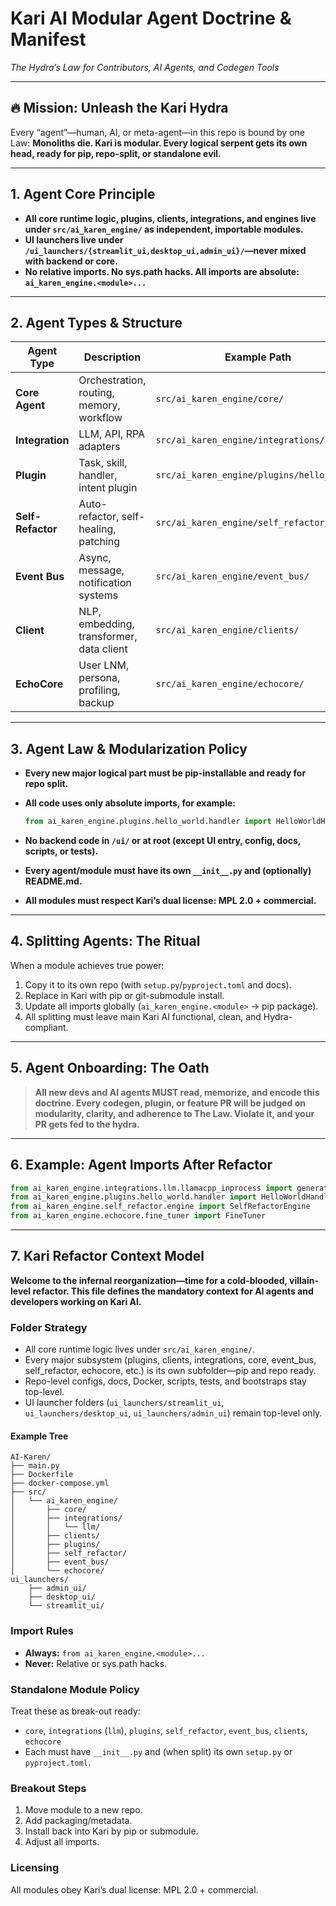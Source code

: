 # **Kari AI Modular Agent Doctrine & Manifest**

*The Hydra’s Law for Contributors, AI Agents, and Codegen Tools*

---

## 🔥 **Mission: Unleash the Kari Hydra**

Every “agent”—human, AI, or meta-agent—in this repo is bound by one Law:
**Monoliths die. Kari is modular. Every logical serpent gets its own head, ready for pip, repo-split, or standalone evil.**

---

## 1. **Agent Core Principle**

* **All core runtime logic, plugins, clients, integrations, and engines live under `src/ai_karen_engine/` as independent, importable modules.**
* **UI launchers live under `/ui_launchers/{streamlit_ui,desktop_ui,admin_ui}/`—never mixed with backend or core.**
* **No relative imports. No sys.path hacks. All imports are absolute: `ai_karen_engine.<module>...`**

---

## 2. **Agent Types & Structure**

| Agent Type        | Description                              | Example Path                               |
| ----------------- | ---------------------------------------- | ------------------------------------------ |
| **Core Agent**    | Orchestration, routing, memory, workflow | `src/ai_karen_engine/core/`                |
| **Integration**   | LLM, API, RPA adapters                   | `src/ai_karen_engine/integrations/llm/`    |
| **Plugin**        | Task, skill, handler, intent plugin      | `src/ai_karen_engine/plugins/hello_world/` |
| **Self-Refactor** | Auto-refactor, self-healing, patching    | `src/ai_karen_engine/self_refactor/`       |
| **Event Bus**     | Async, message, notification systems     | `src/ai_karen_engine/event_bus/`           |
| **Client**        | NLP, embedding, transformer, data client | `src/ai_karen_engine/clients/`             |
| **EchoCore**      | User LNM, persona, profiling, backup     | `src/ai_karen_engine/echocore/`            |

---

## 3. **Agent Law & Modularization Policy**

* **Every new major logical part must be pip-installable and ready for repo split.**
* **All code uses only absolute imports, for example:**

  ```python
  from ai_karen_engine.plugins.hello_world.handler import HelloWorldHandler
  ```
* **No backend code in `/ui/` or at root (except UI entry, config, docs, scripts, or tests).**
* **Every agent/module must have its own `__init__.py` and (optionally) README.md.**
* **All modules must respect Kari’s dual license: MPL 2.0 + commercial.**

---

## 4. **Splitting Agents: The Ritual**

When a module achieves true power:

1. Copy it to its own repo (with `setup.py`/`pyproject.toml` and docs).
2. Replace in Kari with pip or git-submodule install.
3. Update all imports globally (`ai_karen_engine.<module>` → pip package).
4. All splitting must leave main Kari AI functional, clean, and Hydra-compliant.

---

## 5. **Agent Onboarding: The Oath**

> **All new devs and AI agents MUST read, memorize, and encode this doctrine.
> Every codegen, plugin, or feature PR will be judged on modularity, clarity, and adherence to The Law.
> Violate it, and your PR gets fed to the hydra.**

---

## 6. **Example: Agent Imports After Refactor**

```python
from ai_karen_engine.integrations.llm.llamacpp_inprocess import generate as llamacpp_generate
from ai_karen_engine.plugins.hello_world.handler import HelloWorldHandler
from ai_karen_engine.self_refactor.engine import SelfRefactorEngine
from ai_karen_engine.echocore.fine_tuner import FineTuner
```

---

## 7. **Kari Refactor Context Model**

**Welcome to the infernal reorganization—time for a cold-blooded, villain-level refactor. This file defines the mandatory context for AI agents and developers working on Kari AI.**

### Folder Strategy

* All core runtime logic lives under `src/ai_karen_engine/`.
* Every major subsystem (plugins, clients, integrations, core, event\_bus, self\_refactor, echocore, etc.) is its own subfolder—pip and repo ready.
* Repo-level configs, docs, Docker, scripts, tests, and bootstraps stay top-level.
* UI launcher folders (`ui_launchers/streamlit_ui`, `ui_launchers/desktop_ui`, `ui_launchers/admin_ui`) remain top-level only.

#### Example Tree

```
AI-Karen/
├── main.py
├── Dockerfile
├── docker-compose.yml
├── src/
│   └── ai_karen_engine/
│       ├── core/
│       ├── integrations/
│       │   └── llm/
│       ├── clients/
│       ├── plugins/
│       ├── self_refactor/
│       ├── event_bus/
│       └── echocore/
ui_launchers/
    ├── admin_ui/
    ├── desktop_ui/
    └── streamlit_ui/
```

### Import Rules

* **Always:** `from ai_karen_engine.<module>...`
* **Never:** Relative or sys.path hacks.

### Standalone Module Policy

Treat these as break-out ready:

* `core`, `integrations` (`llm`), `plugins`, `self_refactor`, `event_bus`, `clients`, `echocore`
* Each must have `__init__.py` and (when split) its own `setup.py` or `pyproject.toml`.

### Breakout Steps

1. Move module to a new repo.
2. Add packaging/metadata.
3. Install back into Kari by pip or submodule.
4. Adjust all imports.

### Licensing

All modules obey Kari’s dual license: MPL 2.0 + commercial.
